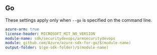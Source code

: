 ## Go

These settings apply only when `--go` is specified on the command line.

```yaml $(go) && $(track2)
azure-arm: true
license-header: MICROSOFT_MIT_NO_VERSION
module-name: sdk/securitydevops/armsecuritydevops
module: github.com/Azure/azure-sdk-for-go/$(module-name)
output-folder: $(go-sdk-folder)/$(module-name)
```
